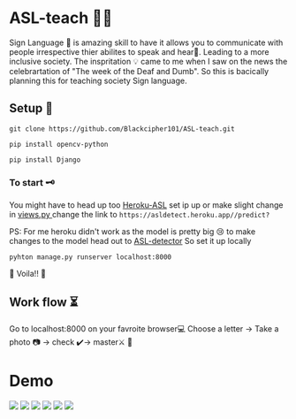 # ASL-teach :teacher:

Sign Language :open_hands: is amazing skill to have it allows you to communicate with people irrespective thier abilites to speak and hear:ear_with_hearing_aid:. Leading to 
a more inclusive society. The inspritation 	:bulb: came to me when I saw on the news the celebrartation of "The week of the Deaf and Dumb". 
So this is bacically planning this for teaching society Sign language.

## Setup :wrench:
```
git clone https://github.com/Blackcipher101/ASL-teach.git

pip install opencv-python

pip install Django

```

### To start 	:old_key:
You might have to head up too <a href="https://github.com/Blackcipher101/Heroku-ASL">Heroku-ASL</a> set ip up or make slight change in <a href='https://github.com/Blackcipher101/ASL-teach/blob/master/ASL_Learn/views.py'>views.py </a>
change the link to ```https://asldetect.heroku.app//predict?```

PS: For me heroku didn't work as the model is pretty big :cry: to make changes to the model head out to <a href="https://github.com/Blackcipher101/ASL-detector">ASL-detector</a>
So set it up locally

```pyhton manage.py runserver localhost:8000```

:partying_face: Voila!!	:partying_face:
## Work flow :hourglass_flowing_sand:
Go to localhost:8000 on your favroite browser:computer: 
Choose a letter -> Take a photo :camera: -> check :heavy_check_mark:-> master:crossed_swords:	 :partying_face:

# Demo
<img src="images/1.png">
<img src="images/2.png">
<img src="images/3.png">
<img src="images/4.png">
<img src="images/5.png">
<img src="images/6.png">
